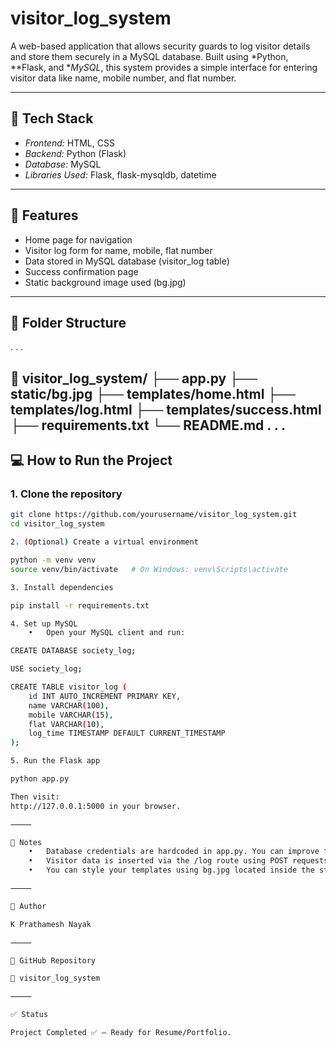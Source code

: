 # visitor_log_system

A web-based application that allows security guards to log visitor details and store them securely in a MySQL database. Built using *Python, **Flask, and **MySQL*, this system provides a simple interface for entering visitor data like name, mobile number, and flat number.

---

## 🔧 Tech Stack

- *Frontend:* HTML, CSS
- *Backend:* Python (Flask)
- *Database:* MySQL
- *Libraries Used:* Flask, flask-mysqldb, datetime

---

## 🚀 Features

- Home page for navigation
- Visitor log form for name, mobile, flat number
- Data stored in MySQL database (visitor_log table)
- Success confirmation page
- Static background image used (bg.jpg)

---

## 📁 Folder Structure
. . .

📁 visitor_log_system/
├── app.py
├── static/bg.jpg
├── templates/home.html
├── templates/log.html
├── templates/success.html
├── requirements.txt
└── README.md
. . .
---

## 💻 How to Run the Project

### 1. Clone the repository
```bash
git clone https://github.com/yourusername/visitor_log_system.git
cd visitor_log_system

2. (Optional) Create a virtual environment

python -m venv venv
source venv/bin/activate   # On Windows: venv\Scripts\activate

3. Install dependencies

pip install -r requirements.txt

4. Set up MySQL
	•	Open your MySQL client and run:

CREATE DATABASE society_log;

USE society_log;

CREATE TABLE visitor_log (
    id INT AUTO_INCREMENT PRIMARY KEY,
    name VARCHAR(100),
    mobile VARCHAR(15),
    flat VARCHAR(10),
    log_time TIMESTAMP DEFAULT CURRENT_TIMESTAMP
);

5. Run the Flask app

python app.py

Then visit:
http://127.0.0.1:5000 in your browser.

⸻

🧠 Notes
	•	Database credentials are hardcoded in app.py. You can improve this using environment variables in production.
	•	Visitor data is inserted via the /log route using POST requests from an HTML form.
	•	You can style your templates using bg.jpg located inside the static folder.

⸻

📌 Author

K Prathamesh Nayak

⸻

📎 GitHub Repository

🔗 visitor_log_system

⸻

✅ Status

Project Completed ✅ — Ready for Resume/Portfolio.

